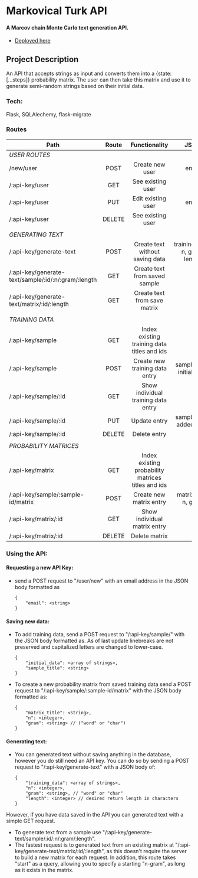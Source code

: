 # Markovical Turk API
#### A Marcov chain Monte Carlo text generation API.

- [Deployed here](https://markov-turk.herokuapp.com/)

## Project Description
An API that accepts strings as input and converts them into a {state: [...steps]} probability matrix. The user can then take this matrix and use it to generate semi-random strings based on their initial data.

### Tech:
Flask, SQLAlechemy, flask-migrate

### Routes

| Path | Route | Functionality | JSON | Queries |
| --- | :---: | :---: | :---: | :---: |
| *USER ROUTES* |
| /new/user      | POST | Create new user   | email |  |
| /:api-key/user | GET    | See existing user  | | |
| /:api-key/user | PUT   | Edit existing user | email | |
| /:api-key/user | DELETE | See existing user  | | |
||
| *GENERATING TEXT* |
| /:api-key/generate-text						      | POST | Create text without saving data | training_data, n, gram, length | |
| /:api-key/generate-text/sample/:id/:n/:gram/:length | GET  | Create text from saved sample   | | |
| /:api-key/generate-text/matrix/:id/:length          | GET  | Create text from save matrix    | | start (first word) |
||
| *TRAINING DATA* |
| /:api-key/sample     | GET    | Index existing training data titles and ids | | |
| /:api-key/sample     | POST   | Create new training data entry              | sample_title, initial_data | |
| /:api-key/sample/:id | GET    | Show individual training data entry         | | |
| /:api-key/sample/:id | PUT    | Update entry                                | sample_title, added_data | |
| /:api-key/sample/:id | DELETE | Delete entry                                | | |
||
| *PROBABILITY MATRICES* |
| /:api-key/matrix                       | GET    | Index existing probability matrices titles and ids |                       | |
| /:api-key/sample/:sample-id/matrix     | POST   | Create new matrix entry                            | matrix_title, n, gram | |
| /:api-key/matrix/:id                   | GET    | Show individual matrix entry                       |                       | |
| /:api-key/matrix/:id                   | DELETE | Delete matrix                                      |                       | |


### Using the API:

#### Requesting a new API Key:
 - send a POST request to "/user/new" with an email address in the JSON body formatted as
    ```
    {
        "email": <string>
    }
    ```

#### Saving new data:
 - To add training data, send a POST request to "/:api-key/sample/" with the JSON body formatted as. As of last update linebreaks are not preserved and capitalized letters are changed to lower-case. 
    ```
    {
        "initial_data": <array of strings>,
        "sample_title": <string>
    }
    ```

 - To create a new probability matrix from saved training data send a POST request to "/:api-key/sample/:sample-id/matrix" with the JSON body formatted as:
    ```
    {
        "matrix_title": <string>,
        "n": <integer>,
        "gram": <string> // ("word" or "char")
    }
    ```

#### Generating text:
 - You can generated text without saving anything in the database, however you do still need an API key. You can do so by sending a POST request to "/:api-key/generate-text" with a JSON body of:
    ```
    {
        "training_data": <array of strings>,
        "n": <integer>,
        "gram": <string>, // "word" or "char"
        "length": <integer> // desired return length in characters
    }
    ```

However, if you have data saved in the API you can generated text with a simple GET request.
 - To generate text from a sample use "/:api-key/generate-text/sample/:id/:n/:gram/:length".
 - The fastest request is to generated text from an existing matrix at "/:api-key/generate-text/matrix/:id/:length", as this doesn't require the server to build a new matrix for each request. In addition, this route takes "start" as a query, allowing you to specify a starting "n-gram", as long as it exists in the matrix.

